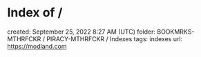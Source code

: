 # Index of /

created: September 25, 2022 8:27 AM (UTC)
folder: BOOKMRKS-MTHRFCKR / PIRACY-MTHRFCKR / Indexes
tags: indexes
url: https://modland.com